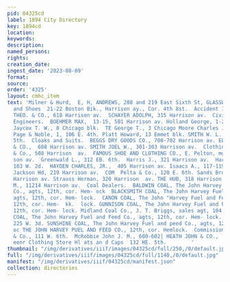 ```yaml
---
pid: 04325cd
label: 1894 City Directory
key: 1894cd
location: 
keywords: 
description: 
named_persons: 
rights: 
creation_date: 
ingest_date: '2023-08-09'
format: 
source: 
order: '4325'
layout: cmhc_item
text: 'Milner & Hurd,  E, H, ANDREWS, 208 and 219 East Sixth St, GLASSWARE  Boots
  and Shoes  21-22 Boston Bik., Harrison ay., Cor. 4th 8st.  Accident Insurance     268  NOLLENBERGER
  THEO. & CO., 618 Harrison av.  SCHAYER ADOLPH, 315 Harrison av.  Civil and Mining
  Engineers.  BOEHMER MAX,  13-15, 501 Harrison av. Holland George, 1-2, 108 E. 4th.
  Jaycox T. W., 8 Chicago blk.  TE George T., 3 Chicago Moore Charles J., 501 Harrison  av.
  Page & Noble, 1, 106 E. 4th. Platt Howard, 13 Emmet blk. SMITH W. L. G.,  113 E.
  5th.  Cloaks and Suits.  BEGGS DRY GOODS CO., 700-702 Harrison av. ELDREDGE G. A.
  & CO.,  608 Harrison av. SMITH JOEL W., 301-303 Harrison av.  Clothing. Berry Sam
  & Co., 508 Harrison  av.  FAMOUS SHOE AND CLOTHING CO., E. Pelton, mgr, 312 Harri-
  son av.  Greenwald L., 312 EB. 6th.  Harris J., 321 Harrison av.  Harwitz Joseph,
  103 W. 2d.  HAYDEN CHARLES, JR.,  405 Harrison av. Isaacs A., 117-119 Harrison av.
  Jackson Hd, 219 Harrison av.  COM  Pelta & Co., 120 E. 6th. Sands Bros., 314-316
  Harrison av. Strauss Herman, 320 Harrison  av. THE HUB, 318 Harrison av. Zeiler
  M., 11214 Harrison av.  Coal Dealers.  BALDWIN COAL, The John Harvey Fuel and Peed
  Co., agts, 12th, cor. Hem- ock  BLACKSMITH COAL, The John Harvey Fuel and Feed Co.,
  agts, 12th, cor. Hem- lock.  CANON COAL, The John "Harvey Fuel and Feed Co., agts,
  12th, cor. Hem-  kk.  lock. GUNNISON COAL, The John Harvey Fuel and Feed Co., agts,
  12th, cor. Hem- lock. Midland Coal Co., J. T. Briggs, sales agt, 104 W. 4th. NEWCASTLE
  COAL, The John Harvey Fuel and Feed Co., agts, 12th, cor. Hem- lock. Stimble & Ives,
  225 W. 3d. SUNSHINE COAL, The John Harvey Fuel and peed Co., agts, 12th, cor. Hem-
  oc THE JOHN HARVEY PUEL AND FEED CO., 12th, cor. Hemlock.  Commission Merchants.  Champney
  & Co., 111 W. 6th.  McRobbie John J. M., 600-602| HEATH JOHN & CO.,  Harrison av.  SS
  eenr Clothing Store Hl ats an d Caps  132 HE. 5th.        '
thumbnail: "/img/derivatives/iiif/images/04325cd/full/250,/0/default.jpg"
full: "/img/derivatives/iiif/images/04325cd/full/1140,/0/default.jpg"
manifest: "/img/derivatives/iiif/04325cd/manifest.json"
collection: directories
---
```


